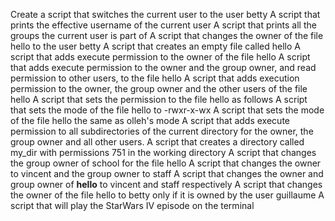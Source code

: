 Create a script that switches the current user to the user betty
A script that prints the effective username of the current user
A script that prints all the groups the current user is part of
A script that changes the owner of the file hello to the user betty
A script that creates an empty file called hello
A script that adds execute permission to the owner of the file hello
A script that adds execute permission to the owner and the group owner, and read permission to other users, to the file hello
A script that adds execution permission to the owner, the group owner and the other users of the file hello
A script that sets the permission to the file hello as follows
A script that sets the mode of the file hello to -rwxr-x-wx
A script that sets the mode of the file hello the same as olleh's mode
A script that adds execute permission to all subdirectories of the current directory for the owner, the group owner and all other users.
A script that creates a directory called my_dir with permissions 751 in the working directory
A script that changes the group owner of school for the file hello
A script that changes the owner to vincent and the group owner to staff
A script that changes the owner and group owner of __hello__ to vincent and staff respectively
A script that changes the owner of the file hello to betty only if it is owned by the user guillaume
A script that will play the StarWars IV episode on the terminal
